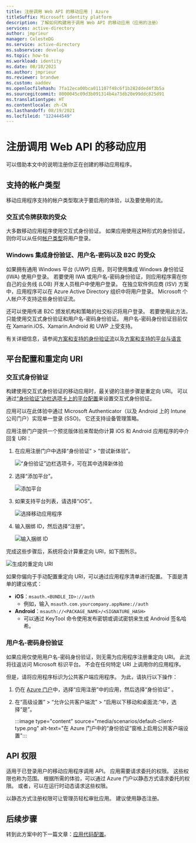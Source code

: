 ```yaml
---
title: 注册调用 Web API 的移动应用 | Azure
titleSuffix: Microsoft identity platform
description: 了解如何构建用于调用 Web API 的移动应用（应用的注册）
services: active-directory
author: jmprieur
manager: CelesteDG
ms.service: active-directory
ms.subservice: develop
ms.topic: how-to
ms.workload: identity
ms.date: 08/18/2021
ms.author: jmprieur
ms.reviewer: brandwe
ms.custom: aaddev
ms.openlocfilehash: 7fa12eca00bca011107f48c6f1b282dded4f3b5a
ms.sourcegitcommit: 8000045c09d3b091314b4a73db20e99ddc825d91
ms.translationtype: HT
ms.contentlocale: zh-CN
ms.lasthandoff: 08/19/2021
ms.locfileid: "122444549"
---
```

# <a name="register-mobile-apps-that-call-web-apis"></a>注册调用 Web API 的移动应用

可以借助本文中的说明注册你正在创建的移动应用程序。

## <a name="supported-account-types"></a>支持的帐户类型

移动应用程序支持的帐户类型取决于要启用的体验，以及要使用的流。

### <a name="audience-for-interactive-token-acquisition"></a>交互式令牌获取的受众

大多数移动应用程序使用交互式身份验证。 如果应用使用这种形式的身份验证，则你可以从任何[帐户类型](quickstart-register-app.md)将用户登录。

### <a name="audience-for-integrated-windows-authentication-username-password-and-b2c"></a>Windows 集成身份验证、用户名-密码以及 B2C 的受众

如果拥有通用 Windows 平台 (UWP) 应用，则可使用集成 Windows 身份验证 (IWA) 使用户登录。 若要使用 IWA 或用户名-密码身份验证，则应用程序需在你自己的业务线 (LOB) 开发人员租户中使用户登录。 在独立软件供应商 (ISV) 方案中，应用程序可以在 Azure Active Directory 组织中将用户登录。 Microsoft 个人帐户不支持这些身份验证流。

还可以使用传递 B2C 颁发机构和策略的社交标识将用户登录。 若要使用此方法，只能使用交互式身份验证和用户名-密码身份验证。 用户名-密码身份验证目前仅在 Xamarin.iOS、Xamarin.Android 和 UWP 上受支持。

有关详细信息，请参阅[方案和支持的身份验证流](authentication-flows-app-scenarios.md#scenarios-and-supported-authentication-flows)以及[方案和支持的平台与语言](authentication-flows-app-scenarios.md#scenarios-and-supported-platforms-and-languages)

## <a name="platform-configuration-and-redirect-uris"></a>平台配置和重定向 URI

### <a name="interactive-authentication"></a>交互式身份验证

构建使用交互式身份验证的移动应用时，最关键的注册步骤是重定向 URI。 可以通过[“身份验证”边栏选项卡上的平台配置](https://aka.ms/MobileAppReg)来设置交互式身份验证。

应用可以在此体验中通过 Microsoft Authenticator（以及 Android 上的 Intune 公司门户）实现单一登录 (SSO)。 它还支持设备管理策略。

应用注册门户提供一个预览版体验来帮助你计算 iOS 和 Android 应用程序的中介回复 URI：

1. 在应用注册门户中选择“身份验证” > “尝试新体验”。

   ![“身份验证”边栏选项卡，可在其中选择新体验](https://user-images.githubusercontent.com/13203188/60799285-2d031b00-a173-11e9-9d28-ac07a7ae894a.png)

2. 选择“添加平台”。 

   ![添加平台](https://user-images.githubusercontent.com/13203188/60799366-4c01ad00-a173-11e9-934f-f02e26c9429e.png)

3. 如果支持平台列表，请选择“iOS”。 

   ![选择移动应用程序](https://user-images.githubusercontent.com/13203188/60799411-60de4080-a173-11e9-9dcc-d39a45826d42.png)

4. 输入捆绑 ID，然后选择“注册”。 

   ![输入捆绑 ID](https://user-images.githubusercontent.com/13203188/60799477-7eaba580-a173-11e9-9f8b-431f5b09344e.png)

完成这些步骤后，系统将会计算重定向 URI，如下图所示。

![生成的重定向 URI](https://user-images.githubusercontent.com/13203188/60799538-9e42ce00-a173-11e9-860a-015a1840fd19.png)

如果你偏向于手动配置重定向 URI，可以通过应用程序清单进行配置。 下面是清单的建议格式：

- **iOS**：`msauth.<BUNDLE_ID>://auth`
  - 例如，输入 `msauth.com.yourcompany.appName://auth`
- **Android**：`msauth://<PACKAGE_NAME>/<SIGNATURE_HASH>`
  - 可以通过 KeyTool 命令使用发布密钥或调试密钥来生成 Android 签名哈希。

### <a name="username-password-authentication"></a>用户名-密码身份验证

如果应用仅使用用户名-密码身份验证，则无需为应用程序注册重定向 URI。 此流将往返访问 Microsoft 标识平台。 不会在任何特定 URI 上调用你的应用程序。

但是，请将应用程序标识为公共客户端应用程序。 为此，请执行以下操作：

1. 仍在 <a href="https://portal.azure.com/" target="_blank">Azure 门户</a>中，选择“应用注册”中的应用，然后选择“身份验证” 。
1. 在“高级设置” > “允许公共客户端流” > “启用以下移动和桌面流:”中，选择“是”。

   :::image type="content" source="media/scenarios/default-client-type.png" alt-text="在 Azure 门户中的“身份验证”窗格上启用公共客户端设置":::

## <a name="api-permissions"></a>API 权限

适用于已登录用户的移动应用程序调用 API。 应用需要请求委托的权限。 这些权限也称为范围。 根据所需的体验，可以通过 Azure 门户以静态方式请求委托的权限。 或者，可以在运行时动态请求这些权限。

以静态方式注册权限可让管理员轻松审批应用。 建议使用静态注册。

## <a name="next-steps"></a>后续步骤

转到此方案中的下一篇文章：[应用代码配置](scenario-mobile-app-configuration.md)。
